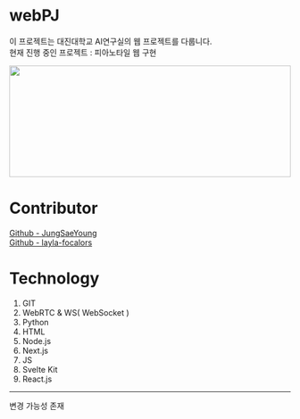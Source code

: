# webPJ
이 프로젝트는 대진대학교 AI연구실의 웹 프로젝트를 다룹니다.  
현재 진행 중인 프로젝트 : 피아노타일 웹 구현  
  
<img src="https://upload.mguwp.net/store/PMT/s.png" width=100% height=200px>

# Contributor  
[Github - JungSaeYoung](https://github.com/JungSaeYoung)  
[Github - layla-focalors](https://github.com/layla-focalors)

# Technology
1. GIT
2. WebRTC & WS( WebSocket )
3. Python
4. HTML
5. Node.js
6. Next.js
7. JS
8. Svelte Kit
9. React.js
___  
변경 가능성 존재
